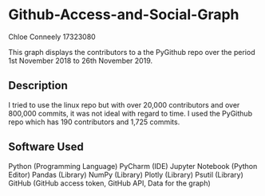# Github-Access-and-Social-Graph
Chloe Conneely 17323080


This graph displays the contributors to a the PyGithub repo over the period 1st November 2018 to 26th November 2019.

## Description
I tried to use the linux repo but with over 20,000 contributors and over 800,000 commits, it was not ideal with regard to time.
I used the PyGithub repo which has 190 contributors and 1,725 commits.

## Software Used
Python (Programming Language)
PyCharm (IDE)
Jupyter Notebook (Python Editor)
Pandas (Library)
NumPy (Library)
Plotly (Library)
Psutil (Library)
GitHub (GitHub access token, GitHub API, Data for the graph)

